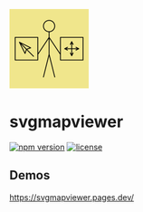 ![logo](/logo.svg)

# svgmapviewer

<p>
  <a href="https://www.npmjs.com/package/svgmapviewer"><img src="https://img.shields.io/npm/v/svgmapviewer" alt="npm version" /></a>
  <a href="https://github.com/DaijiMaps/svgmapviewer/blob/main/LICENSE"><img src="https://img.shields.io/github/license/DaijiMaps/svgmapviewer" alt="license" /></a>
</p>

## Demos

https://svgmapviewer.pages.dev/
